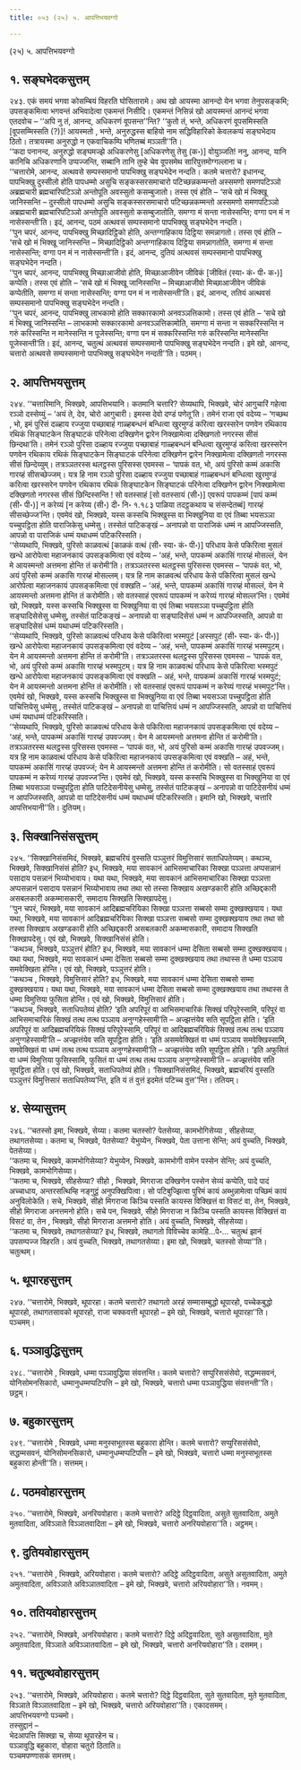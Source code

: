 ```yaml
---
title: ०५३ (२५) ५. आपत्तिभयवग्गो

---
```

(२५) ५. आपत्तिभयवग्गो  


## १. सङ्घभेदकसुत्तम्

२४३. एकं समयं भगवा कोसम्बियं विहरति घोसितारामे। अथ खो आयस्मा आनन्दो येन भगवा तेनुपसङ्कमि; उपसङ्कमित्वा भगवन्तं अभिवादेत्वा एकमन्तं निसीदि। एकमन्तं निसिन्नं खो आयस्मन्तं आनन्दं भगवा एतदवोच – ‘‘अपि नु तं, आनन्द, अधिकरणं वूपसन्त’’न्ति? ‘‘कुतो तं, भन्ते, अधिकरणं वूपसमिस्सति [वूपसम्मिस्सति (?)]! आयस्मतो , भन्ते, अनुरुद्धस्स बाहियो नाम सद्धिविहारिको केवलकप्पं सङ्घभेदाय ठितो। तत्रायस्मा अनुरुद्धो न एकवाचिकम्पि भणितब्बं मञ्ञती’’ति।  
‘‘कदा पनानन्द, अनुरुद्धो सङ्घमज्झे अधिकरणेसु [अधिकरणेसु तेसु (क॰)] वोयुञ्जति! ननु, आनन्द, यानि कानिचि अधिकरणानि उप्पज्जन्ति, सब्बानि तानि तुम्हे चेव वूपसमेथ सारिपुत्तमोग्गल्लाना च।  
‘‘चत्तारोमे, आनन्द, अत्थवसे सम्पस्समानो पापभिक्खु सङ्घभेदेन नन्दति। कतमे चत्तारो? इधानन्द, पापभिक्खु दुस्सीलो होति पापधम्मो असुचि सङ्कस्सरसमाचारो पटिच्छन्नकम्मन्तो अस्समणो समणपटिञ्ञो अब्रह्मचारी ब्रह्मचारिपटिञ्ञो अन्तोपूति अवस्सुतो कसम्बुजातो। तस्स एवं होति – ‘सचे खो मं भिक्खू जानिस्सन्ति – दुस्सीलो पापधम्मो असुचि सङ्कस्सरसमाचारो पटिच्छन्नकम्मन्तो अस्समणो समणपटिञ्ञो अब्रह्मचारी ब्रह्मचारिपटिञ्ञो अन्तोपूति अवस्सुतो कसम्बुजातोति, समग्गा मं सन्ता नासेस्सन्ति; वग्गा पन मं न नासेस्सन्ती’ति। इदं, आनन्द, पठमं अत्थवसं सम्पस्समानो पापभिक्खु सङ्घभेदेन नन्दति।  
‘‘पुन चपरं, आनन्द, पापभिक्खु मिच्छादिट्ठिको होति, अन्तग्गाहिकाय दिट्ठिया समन्नागतो। तस्स एवं होति – ‘सचे खो मं भिक्खू जानिस्सन्ति – मिच्छादिट्ठिको अन्तग्गाहिकाय दिट्ठिया समन्नागतोति, समग्गा मं सन्ता नासेस्सन्ति; वग्गा पन मं न नासेस्सन्ती’ति। इदं, आनन्द, दुतियं अत्थवसं सम्पस्समानो पापभिक्खु सङ्घभेदेन नन्दति।  
‘‘पुन चपरं, आनन्द, पापभिक्खु मिच्छाआजीवो होति, मिच्छाआजीवेन जीविकं [जीवितं (स्या॰ कं॰ पी॰ क॰)] कप्पेति। तस्स एवं होति – ‘सचे खो मं भिक्खू जानिस्सन्ति – मिच्छाआजीवो मिच्छाआजीवेन जीविकं कप्पेतीति, समग्गा मं सन्ता नासेस्सन्ति; वग्गा पन मं न नासेस्सन्ती’ति। इदं, आनन्द, ततियं अत्थवसं सम्पस्समानो पापभिक्खु सङ्घभेदेन नन्दति।  
‘‘पुन चपरं, आनन्द, पापभिक्खु लाभकामो होति सक्कारकामो अनवञ्ञत्तिकामो। तस्स एवं होति – ‘सचे खो मं भिक्खू जानिस्सन्ति – लाभकामो सक्कारकामो अनवञ्ञत्तिकामोति, समग्गा मं सन्ता न सक्करिस्सन्ति न गरुं करिस्सन्ति न मानेस्सन्ति न पूजेस्सन्ति; वग्गा पन मं सक्करिस्सन्ति गरुं करिस्सन्ति मानेस्सन्ति पूजेस्सन्ती’ति। इदं, आनन्द, चतुत्थं अत्थवसं सम्पस्समानो पापभिक्खु सङ्घभेदेन नन्दति। इमे खो, आनन्द, चत्तारो अत्थवसे सम्पस्समानो पापभिक्खु सङ्घभेदेन नन्दती’’ति। पठमम्।  


## २. आपत्तिभयसुत्तम्

२४४. ‘‘चत्तारिमानि, भिक्खवे, आपत्तिभयानि। कतमानि चत्तारि? सेय्यथापि, भिक्खवे, चोरं आगुचारिं गहेत्वा रञ्ञो दस्सेय्युं – ‘अयं ते, देव, चोरो आगुचारी। इमस्स देवो दण्डं पणेतू’ति। तमेनं राजा एवं वदेय्य – ‘गच्छथ , भो, इमं पुरिसं दळ्हाय रज्जुया पच्छाबाहं गाळ्हबन्धनं बन्धित्वा खुरमुण्डं करित्वा खरस्सरेन पणवेन रथिकाय रथिकं सिङ्घाटकेन सिङ्घाटकं परिनेत्वा दक्खिणेन द्वारेन निक्खामेत्वा दक्खिणतो नगरस्स सीसं छिन्दथा’ति। तमेनं रञ्ञो पुरिसा दळ्हाय रज्जुया पच्छाबाहं गाळ्हबन्धनं बन्धित्वा खुरमुण्डं करित्वा खरस्सरेन पणवेन रथिकाय रथिकं सिङ्घाटकेन सिङ्घाटकं परिनेत्वा दक्खिणेन द्वारेन निक्खामेत्वा दक्खिणतो नगरस्स सीसं छिन्देय्युम्। तत्रञ्ञतरस्स थलट्ठस्स पुरिसस्स एवमस्स – ‘पापकं वत, भो, अयं पुरिसो कम्मं अकासि गारय्हं सीसच्छेज्जम्। यत्र हि नाम रञ्ञो पुरिसा दळ्हाय रज्जुया पच्छाबाहं गाळ्हबन्धनं बन्धित्वा खुरमुण्डं करित्वा खरस्सरेन पणवेन रथिकाय रथिकं सिङ्घाटकेन सिङ्घाटकं परिनेत्वा दक्खिणेन द्वारेन निक्खामेत्वा दक्खिणतो नगरस्स सीसं छिन्दिस्सन्ति ! सो वतस्साहं [सो वतस्सायं (सी॰)] एवरूपं पापकम्मं [पापं कम्मं (सी॰ पी॰)] न करेय्यं [न करेय्य (सी॰) दी॰ नि॰ १.१८३ पाळिया तदट्ठकथाय च संसन्देतब्बं] गारय्हं सीसच्छेज्ज’न्ति। एवमेवं खो, भिक्खवे, यस्स कस्सचि भिक्खुस्स वा भिक्खुनिया वा एवं तिब्बा भयसञ्ञा पच्चुपट्ठिता होति पाराजिकेसु धम्मेसु। तस्सेतं पाटिकङ्खं – अनापन्नो वा पाराजिकं धम्मं न आपज्जिस्सति, आपन्नो वा पाराजिकं धम्मं यथाधम्मं पटिकरिस्सति।  
‘‘सेय्यथापि, भिक्खवे, पुरिसो काळवत्थं [काळकं वत्थं (सी॰ स्या॰ कं॰ पी॰)] परिधाय केसे पकिरित्वा मुसलं खन्धे आरोपेत्वा महाजनकायं उपसङ्कमित्वा एवं वदेय्य – ‘अहं, भन्ते, पापकम्मं अकासिं गारय्हं मोसल्लं, येन मे आयस्मन्तो अत्तमना होन्ति तं करोमी’ति। तत्रञ्ञतरस्स थलट्ठस्स पुरिसस्स एवमस्स – ‘पापकं वत, भो, अयं पुरिसो कम्मं अकासि गारय्हं मोसल्लम्। यत्र हि नाम काळवत्थं परिधाय केसे पकिरित्वा मुसलं खन्धे आरोपेत्वा महाजनकायं उपसङ्कमित्वा एवं वक्खति – ‘अहं, भन्ते, पापकम्मं अकासिं गारय्हं मोसल्लं, येन मे आयस्मन्तो अत्तमना होन्ति तं करोमीति। सो वतस्साहं एवरूपं पापकम्मं न करेय्यं गारय्हं मोसल्ल’न्ति। एवमेवं खो, भिक्खवे, यस्स कस्सचि भिक्खुस्स वा भिक्खुनिया वा एवं तिब्बा भयसञ्ञा पच्चुपट्ठिता होति सङ्घादिसेसेसु धम्मेसु, तस्सेतं पाटिकङ्खं – अनापन्नो वा सङ्घादिसेसं धम्मं न आपज्जिस्सति, आपन्नो वा सङ्घादिसेसं धम्मं यथाधम्मं पटिकरिस्सति।  
‘‘सेय्यथापि, भिक्खवे, पुरिसो काळवत्थं परिधाय केसे पकिरित्वा भस्मपुटं [अस्सपुटं (सी॰ स्या॰ कं॰ पी॰)] खन्धे आरोपेत्वा महाजनकायं उपसङ्कमित्वा एवं वदेय्य – ‘अहं, भन्ते, पापकम्मं अकासिं गारय्हं भस्मपुटम्। येन मे आयस्मन्तो अत्तमना होन्ति तं करोमी’ति। तत्रञ्ञतरस्स थलट्ठस्स पुरिसस्स एवमस्स – ‘पापकं वत, भो, अयं पुरिसो कम्मं अकासि गारय्हं भस्मपुटम्। यत्र हि नाम काळवत्थं परिधाय केसे पकिरित्वा भस्मपुटं खन्धे आरोपेत्वा महाजनकायं उपसङ्कमित्वा एवं वक्खति – अहं, भन्ते, पापकम्मं अकासिं गारय्हं भस्मपुटं; येन मे आयस्मन्तो अत्तमना होन्ति तं करोमीति। सो वतस्साहं एवरूपं पापकम्मं न करेय्यं गारय्हं भस्मपुट’न्ति। एवमेवं खो, भिक्खवे, यस्स कस्सचि भिक्खुस्स वा भिक्खुनिया वा एवं तिब्बा भयसञ्ञा पच्चुपट्ठिता होति पाचित्तियेसु धम्मेसु , तस्सेतं पाटिकङ्खं – अनापन्नो वा पाचित्तियं धम्मं न आपज्जिस्सति, आपन्नो वा पाचित्तियं धम्मं यथाधम्मं पटिकरिस्सति।  
‘‘सेय्यथापि, भिक्खवे, पुरिसो काळवत्थं परिधाय केसे पकिरित्वा महाजनकायं उपसङ्कमित्वा एवं वदेय्य – ‘अहं, भन्ते, पापकम्मं अकासिं गारय्हं उपवज्जम्। येन मे आयस्मन्तो अत्तमना होन्ति तं करोमी’ति। तत्रञ्ञतरस्स थलट्ठस्स पुरिसस्स एवमस्स – ‘पापकं वत, भो, अयं पुरिसो कम्मं अकासि गारय्हं उपवज्जम्। यत्र हि नाम काळवत्थं परिधाय केसे पकिरित्वा महाजनकायं उपसङ्कमित्वा एवं वक्खति – अहं, भन्ते, पापकम्मं अकासिं गारय्हं उपवज्जं; येन मे आयस्मन्तो अत्तमना होन्ति तं करोमीति। सो वतस्साहं एवरूपं पापकम्मं न करेय्यं गारय्हं उपवज्ज’न्ति। एवमेवं खो, भिक्खवे, यस्स कस्सचि भिक्खुस्स वा भिक्खुनिया वा एवं तिब्बा भयसञ्ञा पच्चुपट्ठिता होति पाटिदेसनीयेसु धम्मेसु, तस्सेतं पाटिकङ्खं – अनापन्नो वा पाटिदेसनीयं धम्मं न आपज्जिस्सति, आपन्नो वा पाटिदेसनीयं धम्मं यथाधम्मं पटिकरिस्सति। इमानि खो, भिक्खवे, चत्तारि आपत्तिभयानी’’ति। दुतियम्।  


## ३. सिक्खानिसंससुत्तम्

२४५. ‘‘सिक्खानिसंसमिदं, भिक्खवे, ब्रह्मचरियं वुस्सति पञ्ञुत्तरं विमुत्तिसारं सताधिपतेय्यम्। कथञ्च, भिक्खवे, सिक्खानिसंसं होति? इध, भिक्खवे, मया सावकानं आभिसमाचारिका सिक्खा पञ्ञत्ता अप्पसन्नानं पसादाय पसन्नानं भिय्योभावाय। यथा यथा, भिक्खवे, मया सावकानं आभिसमाचारिका सिक्खा पञ्ञत्ता अप्पसन्नानं पसादाय पसन्नानं भिय्योभावाय तथा तथा सो तस्सा सिक्खाय अखण्डकारी होति अच्छिद्दकारी असबलकारी अकम्मासकारी, समादाय सिक्खति सिक्खापदेसु।  
‘‘पुन चपरं, भिक्खवे, मया सावकानं आदिब्रह्मचरियिका सिक्खा पञ्ञत्ता सब्बसो सम्मा दुक्खक्खयाय। यथा यथा, भिक्खवे, मया सावकानं आदिब्रह्मचरियिका सिक्खा पञ्ञत्ता सब्बसो सम्मा दुक्खक्खयाय तथा तथा सो तस्सा सिक्खाय अखण्डकारी होति अच्छिद्दकारी असबलकारी अकम्मासकारी, समादाय सिक्खति सिक्खापदेसु। एवं खो, भिक्खवे, सिक्खानिसंसं होति।  
‘‘कथञ्च, भिक्खवे, पञ्ञुत्तरं होति? इध, भिक्खवे, मया सावकानं धम्मा देसिता सब्बसो सम्मा दुक्खक्खयाय। यथा यथा, भिक्खवे, मया सावकानं धम्मा देसिता सब्बसो सम्मा दुक्खक्खयाय तथा तथास्स ते धम्मा पञ्ञाय समवेक्खिता होन्ति। एवं खो, भिक्खवे, पञ्ञुत्तरं होति।  
‘‘कथञ्च , भिक्खवे, विमुत्तिसारं होति? इध, भिक्खवे, मया सावकानं धम्मा देसिता सब्बसो सम्मा दुक्खक्खयाय। यथा यथा, भिक्खवे, मया सावकानं धम्मा देसिता सब्बसो सम्मा दुक्खक्खयाय तथा तथास्स ते धम्मा विमुत्तिया फुसिता होन्ति। एवं खो, भिक्खवे, विमुत्तिसारं होति।  
‘‘कथञ्च, भिक्खवे, सताधिपतेय्यं होति? ‘इति अपरिपूरं वा आभिसमाचारिकं सिक्खं परिपूरेस्सामि, परिपूरं वा आभिसमाचारिकं सिक्खं तत्थ तत्थ पञ्ञाय अनुग्गहेस्सामी’ति – अज्झत्तंयेव सति सूपट्ठिता होति। ‘इति अपरिपूरं वा आदिब्रह्मचरियिकं सिक्खं परिपूरेस्सामि, परिपूरं वा आदिब्रह्मचरियिकं सिक्खं तत्थ तत्थ पञ्ञाय अनुग्गहेस्सामी’ति – अज्झत्तंयेव सति सूपट्ठिता होति। ‘इति असमवेक्खितं वा धम्मं पञ्ञाय समवेक्खिस्सामि, समवेक्खितं वा धम्मं तत्थ तत्थ पञ्ञाय अनुग्गहेस्सामी’ति – अज्झत्तंयेव सति सूपट्ठिता होति। ‘इति अफुसितं वा धम्मं विमुत्तिया फुसिस्सामि, फुसितं वा धम्मं तत्थ तत्थ पञ्ञाय अनुग्गहेस्सामी’ति – अज्झत्तंयेव सति सूपट्ठिता होति। एवं खो, भिक्खवे, सताधिपतेय्यं होति। ‘सिक्खानिसंसमिदं, भिक्खवे, ब्रह्मचरियं वुस्सति पञ्ञुत्तरं विमुत्तिसारं सताधिपतेय्य’न्ति, इति यं तं वुत्तं इदमेतं पटिच्च वुत्त’’न्ति। ततियम्।  


## ४. सेय्यासुत्तम्

२४६. ‘‘चतस्सो इमा, भिक्खवे, सेय्या। कतमा चतस्सो? पेतसेय्या, कामभोगिसेय्या , सीहसेय्या, तथागतसेय्या। कतमा च, भिक्खवे, पेतसेय्या? येभुय्येन, भिक्खवे, पेता उत्ताना सेन्ति; अयं वुच्चति, भिक्खवे, पेतसेय्या।  
‘‘कतमा च, भिक्खवे, कामभोगिसेय्या? येभुय्येन, भिक्खवे, कामभोगी वामेन पस्सेन सेन्ति; अयं वुच्चति, भिक्खवे, कामभोगिसेय्या।  
‘‘कतमा च, भिक्खवे, सीहसेय्या? सीहो , भिक्खवे, मिगराजा दक्खिणेन पस्सेन सेय्यं कप्पेति, पादे पादं अच्चाधाय, अन्तरसत्थिम्हि नङ्गुट्ठं अनुपक्खिपित्वा। सो पटिबुज्झित्वा पुरिमं कायं अब्भुन्नामेत्वा पच्छिमं कायं अनुविलोकेति। सचे, भिक्खवे, सीहो मिगराजा किञ्चि पस्सति कायस्स विक्खित्तं वा विसटं वा, तेन, भिक्खवे, सीहो मिगराजा अनत्तमनो होति। सचे पन, भिक्खवे, सीहो मिगराजा न किञ्चि पस्सति कायस्स विक्खित्तं वा विसटं वा, तेन , भिक्खवे, सीहो मिगराजा अत्तमनो होति। अयं वुच्चति, भिक्खवे, सीहसेय्या।  
‘‘कतमा च, भिक्खवे, तथागतसेय्या? इध, भिक्खवे, तथागतो विविच्चेव कामेहि…पे॰… चतुत्थं झानं उपसम्पज्ज विहरति। अयं वुच्चति, भिक्खवे, तथागतसेय्या। इमा खो, भिक्खवे, चतस्सो सेय्या’’ति। चतुत्थम्।  


## ५. थूपारहसुत्तम्

२४७. ‘‘चत्तारोमे, भिक्खवे, थूपारहा। कतमे चत्तारो? तथागतो अरहं सम्मासम्बुद्धो थूपारहो, पच्चेकबुद्धो थूपारहो, तथागतसावको थूपारहो, राजा चक्कवत्ती थूपारहो – इमे खो, भिक्खवे, चत्तारो थूपारहा’’ति। पञ्चमम्।  


## ६. पञ्ञावुद्धिसुत्तम्

२४८. ‘‘चत्तारोमे , भिक्खवे, धम्मा पञ्ञावुद्धिया संवत्तन्ति। कतमे चत्तारो? सप्पुरिससंसेवो, सद्धम्मसवनं, योनिसोमनसिकारो, धम्मानुधम्मप्पटिपत्ति – इमे खो, भिक्खवे, चत्तारो धम्मा पञ्ञावुद्धिया संवत्तन्ती’’ति। छट्ठम्।  


## ७. बहुकारसुत्तम्

२४९. ‘‘चत्तारोमे , भिक्खवे, धम्मा मनुस्सभूतस्स बहुकारा होन्ति। कतमे चत्तारो? सप्पुरिससंसेवो, सद्धम्मसवनं, योनिसोमनसिकारो, धम्मानुधम्मप्पटिपत्ति – इमे खो, भिक्खवे, चत्तारो धम्मा मनुस्सभूतस्स बहुकारा होन्ती’’ति। सत्तमम्।  


## ८. पठमवोहारसुत्तम्

२५०. ‘‘चत्तारोमे, भिक्खवे, अनरियवोहारा। कतमे चत्तारो? अदिट्ठे दिट्ठवादिता, असुते सुतवादिता, अमुते मुतवादिता, अविञ्ञाते विञ्ञातवादिता – इमे खो, भिक्खवे, चत्तारो अनरियवोहारा’’ति। अट्ठमम्।  


## ९. दुतियवोहारसुत्तम्

२५१. ‘‘चत्तारोमे , भिक्खवे, अरियवोहारा। कतमे चत्तारो? अदिट्ठे अदिट्ठवादिता, असुते असुतवादिता, अमुते अमुतवादिता, अविञ्ञाते अविञ्ञातवादिता – इमे खो, भिक्खवे, चत्तारो अरियवोहारा’’ति। नवमम्।  


## १०. ततियवोहारसुत्तम्

२५२. ‘‘चत्तारोमे, भिक्खवे, अनरियवोहारा। कतमे चत्तारो? दिट्ठे अदिट्ठवादिता, सुते असुतवादिता, मुते अमुतवादिता, विञ्ञाते अविञ्ञातवादिता – इमे खो, भिक्खवे, चत्तारो अनरियवोहारा’’ति। दसमम्।  


## ११. चतुत्थवोहारसुत्तम्

२५३. ‘‘चत्तारोमे, भिक्खवे, अरियवोहारा। कतमे चत्तारो? दिट्ठे दिट्ठवादिता, सुते सुतवादिता, मुते मुतवादिता, विञ्ञाते विञ्ञातवादिता – इमे खो, भिक्खवे, चत्तारो अरियवोहारा’’ति। एकादसमम्।  
आपत्तिभयवग्गो पञ्चमो।  
तस्सुद्दानं –  
भेदआपत्ति सिक्खा च, सेय्या थूपारहेन च।  
पञ्ञावुद्धि बहुकारा, वोहारा चतुरो ठिताति॥  
पञ्चमपण्णासकं समत्तम्।  
